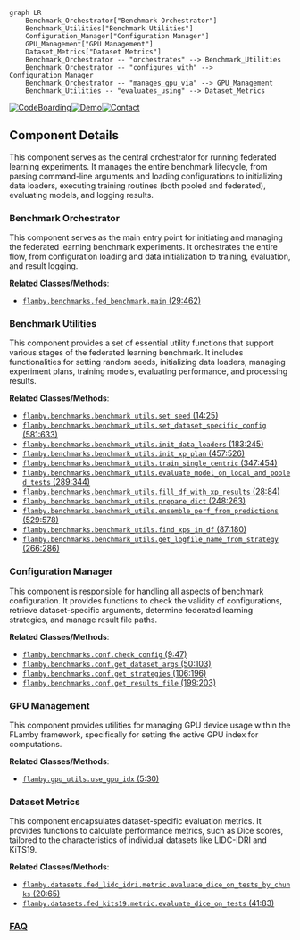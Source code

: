 ```mermaid
graph LR
    Benchmark_Orchestrator["Benchmark Orchestrator"]
    Benchmark_Utilities["Benchmark Utilities"]
    Configuration_Manager["Configuration Manager"]
    GPU_Management["GPU Management"]
    Dataset_Metrics["Dataset Metrics"]
    Benchmark_Orchestrator -- "orchestrates" --> Benchmark_Utilities
    Benchmark_Orchestrator -- "configures_with" --> Configuration_Manager
    Benchmark_Orchestrator -- "manages_gpu_via" --> GPU_Management
    Benchmark_Utilities -- "evaluates_using" --> Dataset_Metrics
```
[![CodeBoarding](https://img.shields.io/badge/Generated%20by-CodeBoarding-9cf?style=flat-square)](https://github.com/CodeBoarding/GeneratedOnBoardings)[![Demo](https://img.shields.io/badge/Try%20our-Demo-blue?style=flat-square)](https://www.codeboarding.org/demo)[![Contact](https://img.shields.io/badge/Contact%20us%20-%20contact@codeboarding.org-lightgrey?style=flat-square)](mailto:contact@codeboarding.org)

## Component Details

This component serves as the central orchestrator for running federated learning experiments. It manages the entire benchmark lifecycle, from parsing command-line arguments and loading configurations to initializing data loaders, executing training routines (both pooled and federated), evaluating models, and logging results.

### Benchmark Orchestrator
This component serves as the main entry point for initiating and managing the federated learning benchmark experiments. It orchestrates the entire flow, from configuration loading and data initialization to training, evaluation, and result logging.


**Related Classes/Methods**:

- <a href="https://github.com/owkin/FLamby/blob/master/flamby/benchmarks/fed_benchmark.py#L29-L462" target="_blank" rel="noopener noreferrer">`flamby.benchmarks.fed_benchmark.main` (29:462)</a>


### Benchmark Utilities
This component provides a set of essential utility functions that support various stages of the federated learning benchmark. It includes functionalities for setting random seeds, initializing data loaders, managing experiment plans, training models, evaluating performance, and processing results.


**Related Classes/Methods**:

- <a href="https://github.com/owkin/FLamby/blob/master/flamby/benchmarks/benchmark_utils.py#L14-L25" target="_blank" rel="noopener noreferrer">`flamby.benchmarks.benchmark_utils.set_seed` (14:25)</a>
- <a href="https://github.com/owkin/FLamby/blob/master/flamby/benchmarks/benchmark_utils.py#L581-L633" target="_blank" rel="noopener noreferrer">`flamby.benchmarks.benchmark_utils.set_dataset_specific_config` (581:633)</a>
- <a href="https://github.com/owkin/FLamby/blob/master/flamby/benchmarks/benchmark_utils.py#L183-L245" target="_blank" rel="noopener noreferrer">`flamby.benchmarks.benchmark_utils.init_data_loaders` (183:245)</a>
- <a href="https://github.com/owkin/FLamby/blob/master/flamby/benchmarks/benchmark_utils.py#L457-L526" target="_blank" rel="noopener noreferrer">`flamby.benchmarks.benchmark_utils.init_xp_plan` (457:526)</a>
- <a href="https://github.com/owkin/FLamby/blob/master/flamby/benchmarks/benchmark_utils.py#L347-L454" target="_blank" rel="noopener noreferrer">`flamby.benchmarks.benchmark_utils.train_single_centric` (347:454)</a>
- <a href="https://github.com/owkin/FLamby/blob/master/flamby/benchmarks/benchmark_utils.py#L289-L344" target="_blank" rel="noopener noreferrer">`flamby.benchmarks.benchmark_utils.evaluate_model_on_local_and_pooled_tests` (289:344)</a>
- <a href="https://github.com/owkin/FLamby/blob/master/flamby/benchmarks/benchmark_utils.py#L28-L84" target="_blank" rel="noopener noreferrer">`flamby.benchmarks.benchmark_utils.fill_df_with_xp_results` (28:84)</a>
- <a href="https://github.com/owkin/FLamby/blob/master/flamby/benchmarks/benchmark_utils.py#L248-L263" target="_blank" rel="noopener noreferrer">`flamby.benchmarks.benchmark_utils.prepare_dict` (248:263)</a>
- <a href="https://github.com/owkin/FLamby/blob/master/flamby/benchmarks/benchmark_utils.py#L529-L578" target="_blank" rel="noopener noreferrer">`flamby.benchmarks.benchmark_utils.ensemble_perf_from_predictions` (529:578)</a>
- <a href="https://github.com/owkin/FLamby/blob/master/flamby/benchmarks/benchmark_utils.py#L87-L180" target="_blank" rel="noopener noreferrer">`flamby.benchmarks.benchmark_utils.find_xps_in_df` (87:180)</a>
- <a href="https://github.com/owkin/FLamby/blob/master/flamby/benchmarks/benchmark_utils.py#L266-L286" target="_blank" rel="noopener noreferrer">`flamby.benchmarks.benchmark_utils.get_logfile_name_from_strategy` (266:286)</a>


### Configuration Manager
This component is responsible for handling all aspects of benchmark configuration. It provides functions to check the validity of configurations, retrieve dataset-specific arguments, determine federated learning strategies, and manage result file paths.


**Related Classes/Methods**:

- <a href="https://github.com/owkin/FLamby/blob/master/flamby/benchmarks/conf.py#L9-L47" target="_blank" rel="noopener noreferrer">`flamby.benchmarks.conf.check_config` (9:47)</a>
- <a href="https://github.com/owkin/FLamby/blob/master/flamby/benchmarks/conf.py#L50-L103" target="_blank" rel="noopener noreferrer">`flamby.benchmarks.conf.get_dataset_args` (50:103)</a>
- <a href="https://github.com/owkin/FLamby/blob/master/flamby/benchmarks/conf.py#L106-L196" target="_blank" rel="noopener noreferrer">`flamby.benchmarks.conf.get_strategies` (106:196)</a>
- <a href="https://github.com/owkin/FLamby/blob/master/flamby/benchmarks/conf.py#L199-L203" target="_blank" rel="noopener noreferrer">`flamby.benchmarks.conf.get_results_file` (199:203)</a>


### GPU Management
This component provides utilities for managing GPU device usage within the FLamby framework, specifically for setting the active GPU index for computations.


**Related Classes/Methods**:

- <a href="https://github.com/owkin/FLamby/blob/master/flamby/gpu_utils.py#L5-L30" target="_blank" rel="noopener noreferrer">`flamby.gpu_utils.use_gpu_idx` (5:30)</a>


### Dataset Metrics
This component encapsulates dataset-specific evaluation metrics. It provides functions to calculate performance metrics, such as Dice scores, tailored to the characteristics of individual datasets like LIDC-IDRI and KiTS19.


**Related Classes/Methods**:

- <a href="https://github.com/owkin/FLamby/blob/master/flamby/datasets/fed_lidc_idri/metric.py#L20-L65" target="_blank" rel="noopener noreferrer">`flamby.datasets.fed_lidc_idri.metric.evaluate_dice_on_tests_by_chunks` (20:65)</a>
- <a href="https://github.com/owkin/FLamby/blob/master/flamby/datasets/fed_kits19/metric.py#L41-L83" target="_blank" rel="noopener noreferrer">`flamby.datasets.fed_kits19.metric.evaluate_dice_on_tests` (41:83)</a>




### [FAQ](https://github.com/CodeBoarding/GeneratedOnBoardings/tree/main?tab=readme-ov-file#faq)